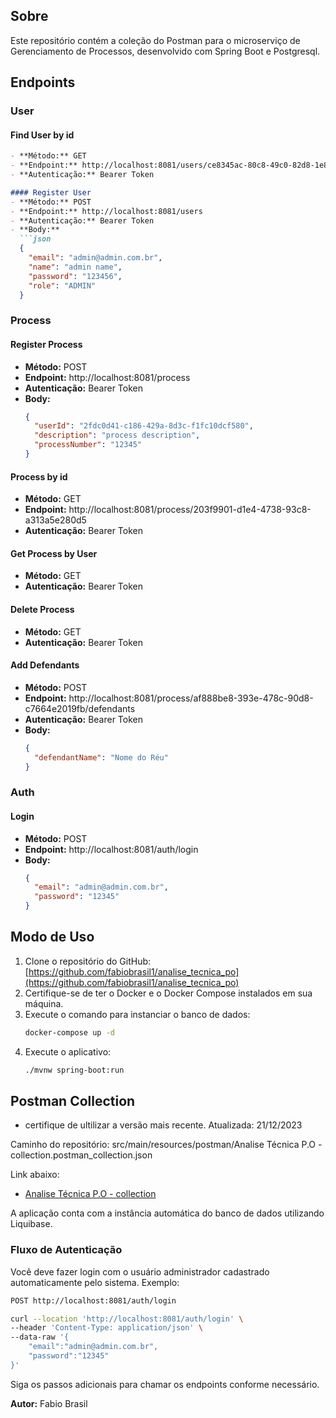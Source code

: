 
## Sobre
Este repositório contém a coleção do Postman para o microserviço de Gerenciamento de Processos, desenvolvido com Spring Boot e Postgresql.

## Endpoints

### User

#### Find User by id
```markdown
- **Método:** GET
- **Endpoint:** http://localhost:8081/users/ce8345ac-80c8-49c0-82d8-1e83ebe5588b
- **Autenticação:** Bearer Token

#### Register User
- **Método:** POST
- **Endpoint:** http://localhost:8081/users
- **Autenticação:** Bearer Token
- **Body:**
  ```json
  {
    "email": "admin@admin.com.br",
    "name": "admin name",
    "password": "123456",
    "role": "ADMIN"
  }
  ```

### Process

#### Register Process
- **Método:** POST
- **Endpoint:** http://localhost:8081/process
- **Autenticação:** Bearer Token
- **Body:**
  ```json
  {
    "userId": "2fdc0d41-c186-429a-8d3c-f1fc10dcf580",
    "description": "process description",
    "processNumber": "12345"
  }
  ```

#### Process by id
- **Método:** GET
- **Endpoint:** http://localhost:8081/process/203f9901-d1e4-4738-93c8-a313a5e280d5
- **Autenticação:** Bearer Token

#### Get Process by User
- **Método:** GET
- **Autenticação:** Bearer Token

#### Delete Process
- **Método:** GET
- **Autenticação:** Bearer Token

#### Add Defendants
- **Método:** POST
- **Endpoint:** http://localhost:8081/process/af888be8-393e-478c-90d8-c7664e2019fb/defendants
- **Autenticação:** Bearer Token
- **Body:**
  ```json
  {
    "defendantName": "Nome do Réu"
  }
  ```

### Auth

#### Login
- **Método:** POST
- **Endpoint:** http://localhost:8081/auth/login
- **Body:**
  ```json
  {
    "email": "admin@admin.com.br",
    "password": "12345"
  }
  ```

## Modo de Uso
1. Clone o repositório do GitHub: [https://github.com/fabiobrasil1/analise_tecnica_po](https://github.com/fabiobrasil1/analise_tecnica_po)
2. Certifique-se de ter o Docker e o Docker Compose instalados em sua máquina.
3. Execute o comando para instanciar o banco de dados:
   ```bash
   docker-compose up -d
   ```
4. Execute o aplicativo:
   ```bash
   ./mvnw spring-boot:run
   ```

## Postman Collection

* certifique de ultilizar a versão mais recente.
Atualizada: 21/12/2023

Caminho do repositório:
src/main/resources/postman/Analise Técnica P.O - collection.postman_collection.json

Link abaixo:
- [Analise Técnica P.O - collection](src/main/resources/postman/Analise%20Técnica%20P.O%20-%20collection.postman_collection.json)

A aplicação conta com a instância automática do banco de dados utilizando Liquibase.

### Fluxo de Autenticação
Você deve fazer login com o usuário administrador cadastrado automaticamente pelo sistema. Exemplo:
```bash
POST http://localhost:8081/auth/login

curl --location 'http://localhost:8081/auth/login' \
--header 'Content-Type: application/json' \
--data-raw '{
    "email":"admin@admin.com.br",
    "password":"12345"
}'
```

Siga os passos adicionais para chamar os endpoints conforme necessário.

**Autor:** Fabio Brasil
```